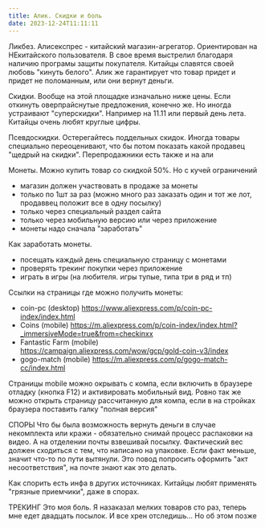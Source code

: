 ```yaml
---
title: Алик. Скидки и боль
date: 2023-12-24T11:11:11
---
```



Ликбез. Алисекспрес - китайский магазин-агрегатор. Ориентирован на НЕкитайского пользователя. В свое время выстрелил благодаря наличию програмы защиты покупателя. Китайцы славятся своей любовь "кинуть белого". Алик же гарантирует что товар придет и придет не поломанным, или они вернут деньги.

Скидки. Вообще на этой площадке изначально ниже цены. Если откинуть оверпрайснутые предложения, конечно же. Но иногда устраивают "суперскидки". Например на 11.11 или первый день лета. Китайцы очень любят круглые цифры.

Псевдоскидки. Остерегайтесь поддельных скидок. Иногда товары специально переоценивают, что бы потом показать какой продавец "щедрый на скидки". Перепродажники есть также и на али

Монеты.
Можно купить товар со скидкой 50%. Но с кучей ограничений
- магазин должен участвовать в продаже за монеты
- только по 1шт за раз (можно много раз заказать один и тот же лот, продаввец положит все в одну посылку)
- только через специальный раздел сайта
- только через мобильную версию или через приложение
- монеты надо сначала "заработать"

Как заработать монеты.
- посещать каждый день специальную страницу с монетами
- проверять трекинг покупки через приложение
- играть в игры (на любителя. игры тупые, типа три в ряд и тп)

Ссылки на страницы где можно получить монеты:
- coin-pc (desktop) <https://www.aliexpress.com/p/coin-pc-index/index.html>
- Coins (mobile) <https://m.aliexpress.com/p/coin-index/index.html?_immersiveMode=true&from=checkinxx>
- Fantastic Farm (mobile) <https://campaign.aliexpress.com/wow/gcp/gold-coin-v3/index>
- gogo-match (mobile) <https://m.aliexpress.com/p/gogo-match-cc/index.html>

Страницы mobile можно окрывать с компа, если включить в браузере отладку (кнопка F12) и активировать мобильный вид. Ровно так же можно открыть страницу рассчитанную для компа, если в на стройках браузера поставить галку "полная версия"


СПОРЫ
Что бы была возможность вернуть деньги в случае некомплекта или кражи - обязательно снимай процесс распаковки на видео. А на отделении почты взвешивай посылку. Фактический вес должен сходиться с тем, что написано на упаковке. Если факт меньше, значит что-то по пути вытянули. Это повод попросить оформить "акт несоответствия", на почте знают как это делать.

Как спорить есть инфа в других источниках. Китайцы любят применять "грязные приемчики", даже в спорах.


ТРЕКИНГ
Это моя боль. Я назаказал мелких товаров сто раз, теперь мне едет двадцать посылок. И все хрен отследишь... Но об этом позже